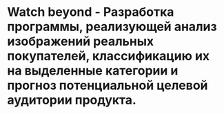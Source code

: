 # Watch beyond - Разработка программы, реализующей анализ изображений реальных покупателей, классификацию их на выделенные категории и прогноз потенциальной целевой аудитории продукта.
